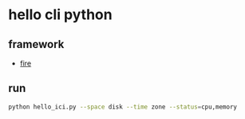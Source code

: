 # hello cli python

## framework

- [fire](https://github.com/google/python-fire)

## run

```sh
python hello_ici.py --space disk --time zone --status=cpu,memory
```
